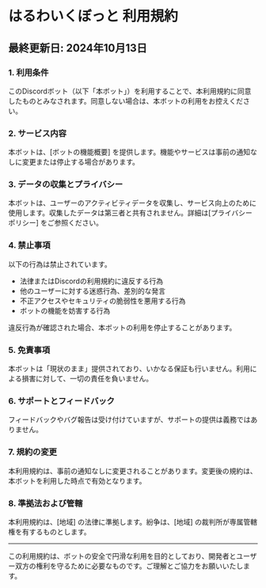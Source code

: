 # はるわいくぼっと 利用規約

## 最終更新日: 2024年10月13日

### 1. 利用条件
このDiscordボット（以下「本ボット」）を利用することで、本利用規約に同意したものとみなされます。同意しない場合は、本ボットの利用をお控えください。

### 2. サービス内容
本ボットは、[ボットの機能概要] を提供します。機能やサービスは事前の通知なしに変更または停止する場合があります。

### 3. データの収集とプライバシー
本ボットは、ユーザーのアクティビティデータを収集し、サービス向上のために使用します。収集したデータは第三者と共有されません。詳細は[プライバシーポリシー] をご参照ください。

### 4. 禁止事項
以下の行為は禁止されています。
- 法律またはDiscordの利用規約に違反する行為
- 他のユーザーに対する迷惑行為、差別的な発言
- 不正アクセスやセキュリティの脆弱性を悪用する行為
- ボットの機能を妨害する行為

違反行為が確認された場合、本ボットの利用を停止することがあります。

### 5. 免責事項
本ボットは「現状のまま」提供されており、いかなる保証も行いません。利用による損害に対して、一切の責任を負いません。

### 6. サポートとフィードバック
フィードバックやバグ報告は受け付けていますが、サポートの提供は義務ではありません。

### 7. 規約の変更
本利用規約は、事前の通知なしに変更されることがあります。変更後の規約は、本ボットを利用した時点で有効となります。

### 8. 準拠法および管轄
本利用規約は、[地域] の法律に準拠します。紛争は、[地域] の裁判所が専属管轄権を有するものとします。

---

この利用規約は、ボットの安全で円滑な利用を目的としており、開発者とユーザー双方の権利を守るために必要なものです。ご理解とご協力をお願いいたします。
